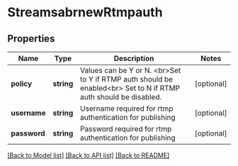 # StreamsabrnewRtmpauth

## Properties
Name | Type | Description | Notes
------------ | ------------- | ------------- | -------------
**policy** | **string** | Values can be Y or N. &lt;br&gt;Set to Y if RTMP auth should be enabled&lt;br&gt; Set to N if RTMP auth should be disabled. | [optional] 
**username** | **string** | Username required for rtmp authentication for publishing | [optional] 
**password** | **string** | Password required for rtmp authentication for publishing | [optional] 

[[Back to Model list]](../README.md#documentation-for-models) [[Back to API list]](../README.md#documentation-for-api-endpoints) [[Back to README]](../README.md)

